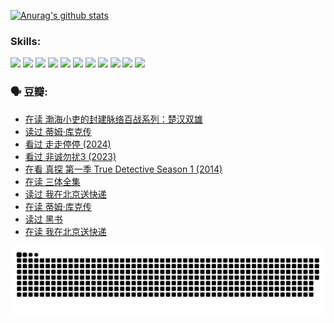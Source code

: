 
[![Anurag's github stats](https://github-readme-stats.vercel.app/api?username=w940853815)](https://github.com/anuraghazra/github-readme-stats)

### Skills:

<code><img height="32" src="https://cdn.jsdelivr.net/npm/simple-icons@v5/icons/python.svg"></code>
<code><img height="32" src="https://cdn.jsdelivr.net/npm/simple-icons@v5/icons/javascript.svg"></code>
<code><img height="32" src="https://cdn.jsdelivr.net/npm/simple-icons@v5/icons/django.svg"></code>
<code><img height="32" src="https://cdn.jsdelivr.net/npm/simple-icons@v5/icons/flask.svg"></code>
<code><img height="32" src="https://cdn.jsdelivr.net/npm/simple-icons@v5/icons/vuetify.svg"></code>
<code><img height="32" src="https://cdn.jsdelivr.net/npm/simple-icons@v5/icons/git.svg"></code>
<code><img height="32" src="https://cdn.jsdelivr.net/npm/simple-icons@v5/icons/docker.svg"></code>
<code><img height="32" src="https://cdn.jsdelivr.net/npm/simple-icons@v5/icons/postgresql.svg"></code>
<code><img height="32" src="https://cdn.jsdelivr.net/npm/simple-icons@v5/icons/elasticsearch.svg"></code>
<code><img height="32" src="https://cdn.jsdelivr.net/npm/simple-icons@v5/icons/macos.svg"></code>
<code><img height="32" src="https://cdn.jsdelivr.net/npm/simple-icons@v5/icons/linux.svg"></code>

### 🗣 豆瓣:

<!-- DOUBAN-ACTIVITIES:START -->
- [在读 渤海小吏的封建脉络百战系列：楚汉双雄](https://www.douban.com/people/136069238/status/4700950146/?_i=26049762)
- [读过 蒂姆·库克传](https://www.douban.com/people/136069238/status/4700949869/?_i=26049762)
- [看过 走走停停‎ (2024)](https://www.douban.com/people/136069238/status/4684430230/?_i=26049762)
- [看过 非诚勿扰3‎ (2023)](https://www.douban.com/people/136069238/status/4676324100/?_i=26049762)
- [在看 真探 第一季 True Detective Season 1‎ (2014)](https://www.douban.com/people/136069238/status/4673382852/?_i=26049762)
- [在读 三体全集](https://www.douban.com/people/136069238/status/4672842521/?_i=26049763)
- [读过 我在北京送快递](https://www.douban.com/people/136069238/status/4672842036/?_i=26049763)
- [在读 蒂姆·库克传](https://www.douban.com/people/136069238/status/4663517053/?_i=26049763)
- [读过 黑书](https://www.douban.com/people/136069238/status/4663516022/?_i=26049763)
- [在读 我在北京送快递](https://www.douban.com/people/136069238/status/4658098365/?_i=26049763)
<!-- DOUBAN-ACTIVITIES:END -->


![Snake animation](https://raw.githubusercontent.com/w940853815/w940853815/output/github-contribution-grid-snake.svg)

<!--
**w940853815/w940853815** is a ✨ _special_ ✨ repository because its `README.md` (this file) appears on your GitHub profile.

Here are some ideas to get you started:

- 🔭 I’m currently working on ...
- 🌱 I’m currently learning ...
- 👯 I’m looking to collaborate on ...
- 🤔 I’m looking for help with ...
- 💬 Ask me about ...
- 📫 How to reach me: ...
- 😄 Pronouns: ...
- ⚡ Fun fact: ...
-->
